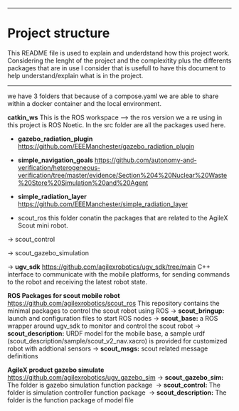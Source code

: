 
---

# **Project structure**  
This README file is used to explain and underdstand how this project work. Considering the lenght of the project and the complexitity plus the differents packages that are in use I consider that is usefull to have this document to help understand/explain what is in the project.

---

we have 3 folders that because of a compose.yaml we are able to share within a docker container and the local environment. 

**catkin_ws** 
This is the ROS workspace --> the ros version we a re using in this project is ROS Noetic. 
In the src folder are all the packages used here.
 - **gazebo_radiation_plugin** https://github.com/EEEManchester/gazebo_radiation_plugin
 - **simple_navigation_goals** https://github.com/autonomy-and-verification/heterogeneous-verification/tree/master/evidence/Section%204%20Nuclear%20Waste%20Store%20Simulation%20and%20Agent
 - **simple_radiation_layer** https://github.com/EEEManchester/simple_radiation_layer 


 - scout_ros this folder conatin the packages that are related to the AgileX Scout mini robot.



-> scout_control

-> scout_gazebo_simulation

-> **ugv_sdk** https://github.com/agilexrobotics/ugv_sdk/tree/main
C++ interface to communicate with the mobile platforms, for sending commands to the robot and receiving the latest robot state.


**ROS Packages for scout mobile robot** https://github.com/agilexrobotics/scout_ros
This repository contains the minimal packages to control the scout robot using ROS
-> **scout_bringup:** launch and configuration files to start ROS nodes
-> **scout_base:** a ROS wrapper around ugv_sdk to monitor and control the scout robot
-> **scout_description:** URDF model for the mobile base, a sample urdf (scout_description/sample/scout_v2_nav.xacro) is provided for customized robot with addtional sensors
-> **scout_msgs:** scout related message definitions

**AgileX product gazebo simulate** https://github.com/agilexrobotics/ugv_gazebo_sim
 -> **scout_gazebo_sim:** The folder is gazebo simulation function package
​ -> **scout_control:** The folder is simulation controller function package
​ -> **scout_description:** The folder is the function package of model file

